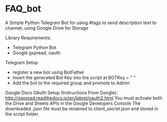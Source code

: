 # FAQ_bot
A Simple Python Telegram Bot for using #tags to send description text to channel, using Google Drive for Storage

Library Requirements:
  - Telegram Python Bot
  - Google gspread, oauth

Telegram Setup
  - register a new bot using BotFather
  - Insert the generated Bot Key into the script at BOTKey = " "
  - Add the bot to the required group and promote to Admin
  
Google Docs OAuth Setup (Instructions From Google):
  http://gspread.readthedocs.io/en/latest/oauth2.html
  You must activate both the Drive and Sheets APIs in the Google Developers Console
  The downloaded .json file must be renamed to client_secret.json and stored in the script folder
